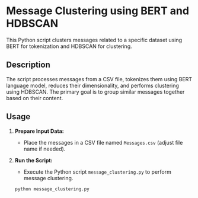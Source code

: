 # Message Clustering using BERT and HDBSCAN

This Python script clusters messages related to a specific dataset using BERT for tokenization and HDBSCAN for clustering.

## Description

The script processes messages from a CSV file, tokenizes them using BERT language model, reduces their dimensionality, and performs clustering using HDBSCAN. The primary goal is to group similar messages together based on their content.

## Usage

1. **Prepare Input Data:**
   - Place the messages in a CSV file named `Messages.csv` (adjust file name if needed).

2. **Run the Script:**
   - Execute the Python script `message_clustering.py` to perform message clustering.

   ```bash
   python message_clustering.py
